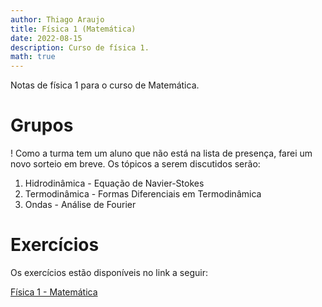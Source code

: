 ```yaml
---
author: Thiago Araujo
title: Física 1 (Matemática)
date: 2022-08-15
description: Curso de física 1.
math: true
---
```


Notas de física 1 para o curso de Matemática.
<!--more-->

# Grupos

! Como a turma tem um aluno que não está na lista de presença, farei um novo sorteio em breve.
Os tópicos a serem discutidos serão: 

1. Hidrodinâmica - Equação de Navier-Stokes 
2. Termodinâmica - Formas Diferenciais em Termodinâmica
3. Ondas - Análise de Fourier

# Exercícios

Os exercícios estão disponíveis no link a seguir: 

[Física 1 - Matemática](https://drive.google.com/drive/folders/13G_NfYTIkcvKPnmVwQZyLv-vHuB_4AyD?usp=sharing)
